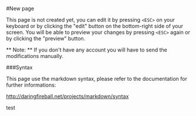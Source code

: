 #New page

This page is not created yet, you can edit it by pressing ```<ESC>``` on your keyboard or by clicking the "edit" button on the bottom-right side of your screen. You will be able to preview your changes by pressing ```<ESC>``` again or by clicking the "preview" button.

** Note: ** If you don't have any account you will have to send the modifications manually.

###Syntax

This page use the markdown syntax, please refer to the documentation for further informations:

http://daringfireball.net/projects/markdown/syntax

test